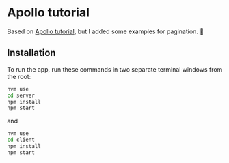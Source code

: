# Apollo tutorial

Based on [Apollo tutorial](http://apollographql.com/docs/tutorial/introduction.html), but I added some examples for pagination. 🚀

## Installation

To run the app, run these commands in two separate terminal windows from the root:

```bash
nvm use
cd server
npm install
npm start
```

and

```bash
nvm use
cd client
npm install
npm start
```
